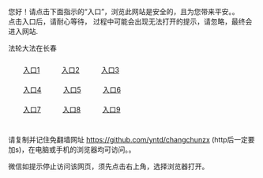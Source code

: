 您好！请点击下面指示的“入口”，浏览此网站是安全的，且为您带来平安。。 <br/>
点击入口后，请耐心等待， 过程中可能会出现无法打开的提示，请忽略，最终会进入网站. </br>

法轮大法在长春<br/>
<div style="padding:10px"><a style="margin:20px" target="_blank" href="https://d13h2cso23pezg.cloudfront.net/2Qpsp?slmhvudq" id="ccLink1" rel="nofollow">入口1</a> <a target="_blank" style="margin:20px" href="https://dmk8b8x3t9bct.cloudfront.net/2Qpsp?vptnazs" id="ccLink2" rel="nofollow">入口2</a> <a style="margin:20px" target="_blank" href="https://d2d84c5meg2gcx.cloudfront.net/2Qpsp?yqtdvpwc" id="ccLink3" rel="nofollow">入口3</a></div>

<div style="padding:10px" ><a style="margin:20px" target="_blank" href="https://d13h2cso23pezg.cloudfront.net/2Qpsp?slmhvudq" id="ccLink4" rel="nofollow">入口4</a> <a style="margin:20px" href="https://dmk8b8x3t9bct.cloudfront.net/2Qpsp?vptnazs" target="_blank" id="ccLink5" rel="nofollow">入口5</a> <a style="margin:20px" href="https://d2d84c5meg2gcx.cloudfront.net/2Qpsp?yqtdvpwc" target="_blank" id="ccLink6" rel="nofollow">入口6</a></div>

<div style="padding:10px"><a style="margin:20px" target="_blank" href="https://d13h2cso23pezg.cloudfront.net/2Qpsp?slmhvudq" id="ccLink7" rel="nofollow">入口7</a> <a style="margin:20px" href="https://dmk8b8x3t9bct.cloudfront.net/2Qpsp?vptnazs" target="_blank" id="ccLink8" rel="nofollow">入口8</a> <a style="margin:20px" target="_blank" href="https://d2d84c5meg2gcx.cloudfront.net/2Qpsp?yqtdvpwc" id="ccLink9" rel="nofollow">入口9</a></div>

<br/>



请复制并记住免翻墙网址 https://github.com/yntd/changchunzx (http后一定要加s)，在电脑或手机的浏览器均可访问。。<br/>

微信如提示停止访问该网页，须先点击右上角，选择浏览器打开。
